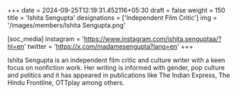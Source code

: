 +++
date = 2024-09-25T12:19:31.452116+05:30
draft = false
weight = 150
title = 'Ishita Sengupta'
designations = ['Independent Film Critic']
img = '/images/members/Ishita Sengupta.png'

[soc_media]
instagram = 'https://www.instagram.com/ishita.senguptaa/?hl=en'
twitter = 'https://x.com/madamesengupta?lang=en'
+++

Ishita Sengupta is an independent film critic and culture writer with a keen focus on nonfiction work. Her writing is informed with gender, pop culture and politics and it has appeared in publications like The Indian Express, The Hindu Frontline, OTTplay among others.
